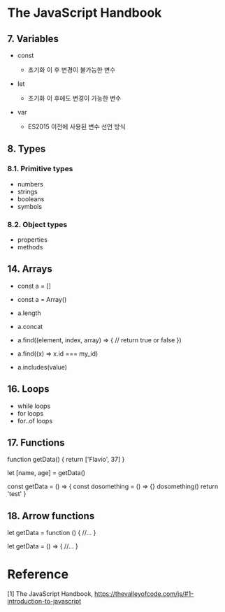 # The JavaScript Handbook

## 7. Variables

- const
  - 초기화 이 후 변경이 불가능한 변수
- let

  - 초기화 이 후에도 변경이 가능한 변수

- var
  - ES2015 이전에 사용된 변수 선언 방식

## 8. Types

### 8.1. Primitive types

- numbers
- strings
- booleans
- symbols

### 8.2. Object types

- properties
- methods

## 14. Arrays

- const a = []
- const a = Array()

- a.length
- a.concat
- a.find((element, index, array) => {
  // return true or false
  })
- a.find((x) => x.id === my_id)
- a.includes(value)

## 16. Loops

- while loops
- for loops
- for..of loops

## 17. Functions

function getData() {
return ['Flavio', 37]
}

let [name, age] = getData()

const getData = () => {
const dosomething = () => {}
dosomething()
return 'test'
}

## 18. Arrow functions

let getData = function () {
//...
}

let getData = () => {
//...
}

# Reference

[1] The JavaScript Handbook, https://thevalleyofcode.com/js/#1-introduction-to-javascript
